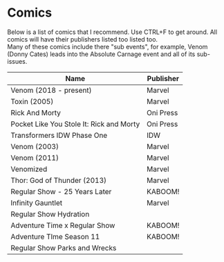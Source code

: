 Comics
===================

Below is a list of comics that I recommend. Use CTRL+F to get around. All comics will have their publishers listed too listed too. <br>
Many of these comics include there "sub events", for example, Venom (Donny Cates) leads into the Absolute Carnage event and all of its sub-issues.

|Name|Publisher|
|---|---|
|Venom (2018 - present)|Marvel|
|Toxin (2005)|Marvel|
|Rick And Morty|Oni Press|
|Pocket Like You Stole It: Rick and Morty|Oni Press|
|Transformers IDW Phase One|IDW|
|Venom (2003)|Marvel|
|Venom (2011)|Marvel|
|Venomized|Marvel|
|Thor: God of Thunder (2013)|Marvel|
|Regular Show - 25 Years Later|KABOOM!|
|Infinity Gauntlet|Marvel|
|Regular Show Hydration||
|Adventure Time x Regular Show|KABOOM!|
|Adventure TIme Season 11|KABOOM!|
|Regular Show Parks and Wrecks||